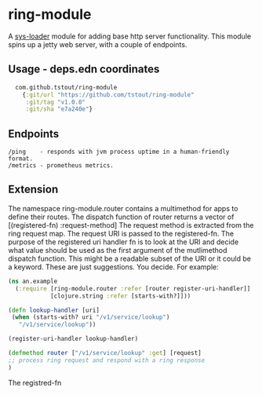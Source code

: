 # ring-module
A [sys-loader](https://github.com/tstout/sys-loader) module for adding base http server functionality. This module spins up a jetty web server, with a couple of endpoints.

## Usage - deps.edn coordinates
```clojure
  com.github.tstout/ring-module
    {:git/url "https://github.com/tstout/ring-module"
     :git/tag "v1.0.0"
     :git/sha "e7a240e"}
```
## Endpoints
```
/ping    - responds with jvm process uptime in a human-friendly format.
/metrics - prometheus metrics.
```

## Extension
The namespace ring-module.router contains a multimethod for apps to define their routes.
The dispatch function of router returns a vector of [(registered-fn) :request-method] The request method is extracted from the  
ring request map. The request URI is passed to the registered-fn.
The purpose of the registered uri handler fn is to look at the URI and decide what value should be used as the first argument of the mutlimethod dispatch function. This might be a readable subset of the URI or it could be a keyword. These are just suggestions. You decide. For example: 
   ```clojure
   (ns an.example
     (:require [ring-module.router :refer [router register-uri-handler]]
               [clojure.string :refer [starts-with?]]))
   
   (defn lookup-handler [uri]
    (when (starts-with? uri "/v1/service/lookup")
      "/v1/service/lookup"))

   (register-uri-handler lookup-handler)

   (defmethod router ["/v1/service/lookup" :get] [request]
   ;; process ring request and respond with a ring response
   )
   ```
   The registred-fn
